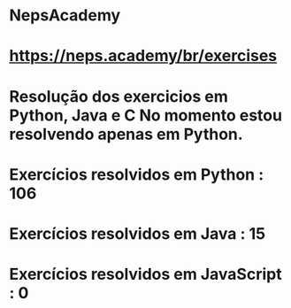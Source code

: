 # NepsAcademy
# https://neps.academy/br/exercises 
# Resolução dos exercicios em Python, Java e C No momento estou resolvendo apenas em Python.
# Exercícios resolvidos em Python : 106
# Exercícios resolvidos em Java : 15
# Exercícios resolvidos em JavaScript : 0
